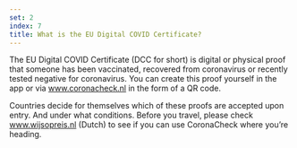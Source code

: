 ```yaml
---
set: 2
index: 7
title: What is the EU Digital COVID Certificate?
---
```

The EU Digital COVID Certificate (DCC for short) is digital or physical proof that someone has been vaccinated, recovered from coronavirus or recently tested negative for coronavirus. You can create this proof yourself in the app or via <a href="/">www.coronacheck.nl</a> in the form of a QR code.

Countries decide for themselves which of these proofs are accepted upon entry. And under what conditions. Before you travel, please check <a href="https://www.wijsopreis.nl" rel="noopener noreferrer" target="_blank" hreflang="nl">www.wijsopreis.nl (Dutch)</a> to see if you can use CoronaCheck where you’re heading.

